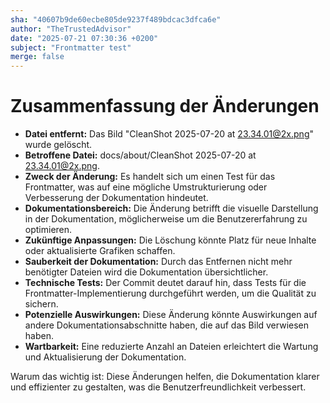 ```yaml
---
sha: "40607b9de60ecbe805de9237f489bdcac3dfca6e"
author: "TheTrustedAdvisor"
date: "2025-07-21 07:30:36 +0200"
subject: "Frontmatter test"
merge: false
---
```


# Zusammenfassung der Änderungen

- **Datei entfernt:** Das Bild "CleanShot 2025-07-20 at 23.34.01@2x.png" wurde gelöscht.
- **Betroffene Datei:** docs/about/CleanShot 2025-07-20 at 23.34.01@2x.png.
- **Zweck der Änderung:** Es handelt sich um einen Test für das Frontmatter, was auf eine mögliche Umstrukturierung oder Verbesserung der Dokumentation hindeutet.
- **Dokumentationsbereich:** Die Änderung betrifft die visuelle Darstellung in der Dokumentation, möglicherweise um die Benutzererfahrung zu optimieren.
- **Zukünftige Anpassungen:** Die Löschung könnte Platz für neue Inhalte oder aktualisierte Grafiken schaffen.
- **Sauberkeit der Dokumentation:** Durch das Entfernen nicht mehr benötigter Dateien wird die Dokumentation übersichtlicher.
- **Technische Tests:** Der Commit deutet darauf hin, dass Tests für die Frontmatter-Implementierung durchgeführt werden, um die Qualität zu sichern.
- **Potenzielle Auswirkungen:** Diese Änderung könnte Auswirkungen auf andere Dokumentationsabschnitte haben, die auf das Bild verwiesen haben.
- **Wartbarkeit:** Eine reduzierte Anzahl an Dateien erleichtert die Wartung und Aktualisierung der Dokumentation.

Warum das wichtig ist: Diese Änderungen helfen, die Dokumentation klarer und effizienter zu gestalten, was die Benutzerfreundlichkeit verbessert.

